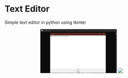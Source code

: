 Text Editor
=============

Simple text editor in python using tkinter
<div align="center">
    <img src="Screenshots/txt.png" width="250px"</img> 
  <img src="Screenshots/txt2.jpg" width="250px"</img>
 
</div>
